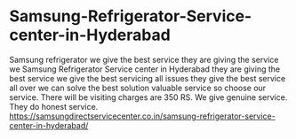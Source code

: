 # Samsung-Refrigerator-Service-center-in-Hyderabad
 Samsung refrigerator we give the best service they are giving the service we Samsung Refrigerator Service center in Hyderabad   they are giving the best service we give the best servicing all issues they give the best service all over we can solve the best solution valuable service so choose our service. There will be visiting charges are 350 RS. We give genuine service. They do honest service.   https://samsungdirectservicecenter.co.in/samsung-refrigerator-service-center-in-hyderabad/
